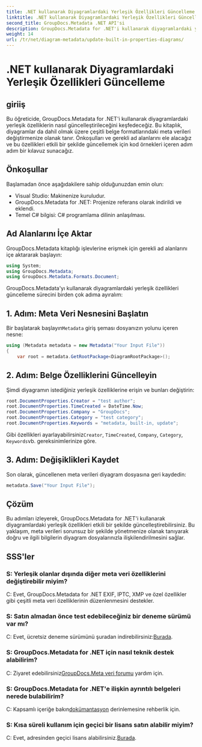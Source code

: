 ```yaml
---
title: .NET kullanarak Diyagramlardaki Yerleşik Özellikleri Güncelleme
linktitle: .NET kullanarak Diyagramlardaki Yerleşik Özellikleri Güncelleme
second_title: GroupDocs.Metadata .NET API'si
description: GroupDocs.Metadata for .NET'i kullanarak diyagramlardaki yerleşik özellikleri nasıl güncelleyeceğinizi öğrenin. Kod örnekleriyle meta verileri sorunsuz bir şekilde değiştirin.
weight: 14
url: /tr/net/diagram-metadata/update-built-in-properties-diagrams/
---
```


# .NET kullanarak Diyagramlardaki Yerleşik Özellikleri Güncelleme

## giriiş
Bu öğreticide, GroupDocs.Metadata for .NET'i kullanarak diyagramlardaki yerleşik özelliklerin nasıl güncelleştirileceğini keşfedeceğiz. Bu kitaplık, diyagramlar da dahil olmak üzere çeşitli belge formatlarındaki meta verileri değiştirmenize olanak tanır. Önkoşulları ve gerekli ad alanlarını ele alacağız ve bu özellikleri etkili bir şekilde güncellemek için kod örnekleri içeren adım adım bir kılavuz sunacağız.

## Önkoşullar

Başlamadan önce aşağıdakilere sahip olduğunuzdan emin olun:

- Visual Studio: Makinenize kuruludur.
- GroupDocs.Metadata for .NET: Projenize referans olarak indirildi ve eklendi.
- Temel C# bilgisi: C# programlama dilinin anlaşılması.

## Ad Alanlarını İçe Aktar

GroupDocs.Metadata kitaplığı işlevlerine erişmek için gerekli ad alanlarını içe aktararak başlayın:

```csharp
using System;
using GroupDocs.Metadata;
using GroupDocs.Metadata.Formats.Document;
```

GroupDocs.Metadata'yı kullanarak diyagramlardaki yerleşik özellikleri güncelleme sürecini birden çok adıma ayıralım:

## 1. Adım: Meta Veri Nesnesini Başlatın

 Bir başlatarak başlayın`Metadata` giriş şeması dosyanızın yolunu içeren nesne:

```csharp
using (Metadata metadata = new Metadata("Your Input File"))
{
    var root = metadata.GetRootPackage<DiagramRootPackage>();
```

## 2. Adım: Belge Özelliklerini Güncelleyin

Şimdi diyagramın istediğiniz yerleşik özelliklerine erişin ve bunları değiştirin:

```csharp
root.DocumentProperties.Creator = "test author";
root.DocumentProperties.TimeCreated = DateTime.Now;
root.DocumentProperties.Company = "GroupDocs";
root.DocumentProperties.Category = "test category";
root.DocumentProperties.Keywords = "metadata, built-in, update";
```

 Gibi özellikleri ayarlayabilirsiniz`Creator`, `TimeCreated`, `Company`, `Category`, `Keywords`vb. gereksinimlerinize göre.

## 3. Adım: Değişiklikleri Kaydet

Son olarak, güncellenen meta verileri diyagram dosyasına geri kaydedin:

```csharp
metadata.Save("Your Input File");
```

## Çözüm

Bu adımları izleyerek, GroupDocs.Metadata for .NET'i kullanarak diyagramlardaki yerleşik özellikleri etkili bir şekilde güncelleştirebilirsiniz. Bu yaklaşım, meta verileri sorunsuz bir şekilde yönetmenize olanak tanıyarak doğru ve ilgili bilgilerin diyagram dosyalarınızla ilişkilendirilmesini sağlar.


## SSS'ler

### S: Yerleşik olanlar dışında diğer meta veri özelliklerini değiştirebilir miyim?
C: Evet, GroupDocs.Metadata for .NET EXIF, IPTC, XMP ve özel özellikler gibi çeşitli meta veri özelliklerinin düzenlenmesini destekler.

### S: Satın almadan önce test edebileceğiniz bir deneme sürümü var mı?
 C: Evet, ücretsiz deneme sürümünü şuradan indirebilirsiniz:[Burada](https://releases.groupdocs.com/).

### S: GroupDocs.Metadata for .NET için nasıl teknik destek alabilirim?
 C: Ziyaret edebilirsiniz[GroupDocs.Meta veri forumu](https://forum.groupdocs.com/c/metadata/14) yardım için.

### S: GroupDocs.Metadata for .NET'e ilişkin ayrıntılı belgeleri nerede bulabilirim?
 C: Kapsamlı içeriğe bakın[dokümantasyon](https://tutorials.groupdocs.com/metadata/net/) derinlemesine rehberlik için.

### S: Kısa süreli kullanım için geçici bir lisans satın alabilir miyim?
 C: Evet, adresinden geçici lisans alabilirsiniz.[Burada](https://purchase.groupdocs.com/temporary-license/).